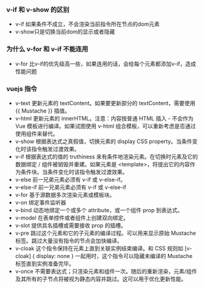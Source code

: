 ### v-if 和 v-show 的区别
- v-if 如果条件不成立，不会渲染当前指令所在节点的dom元素
- v-show只是切换当前dom的显示或者隐藏

### 为什么 v-for 和 v-if 不能连用
- v-for 比v-if的优先级高一些，如果连用的话，会给每个元素都添加v-if，造成性能问题

### vuejs 指令
- v-text 更新元素的 textContent。如果要更新部分的 textContent，需要使用 {{ Mustache }} 插值。
- v-html 更新元素的 innerHTML。注意：内容按普通 HTML 插入 - 不会作为 Vue 模板进行编译。如果试图使用 v-html 组合模板，可以重新考虑是否通过使用组件来替代。
- v-show 根据表达式之真假值，切换元素的 display CSS property。当条件变化时该指令触发过渡效果。
- v-if 根据表达式的值的 truthiness 来有条件地渲染元素。在切换时元素及它的数据绑定 / 组件被销毁并重建。如果元素是 \<template>，将提出它的内容作为条件块。当条件变化时该指令触发过渡效果。
- v-else 前一兄弟元素必须有 v-if 或 v-else-if。
- v-else-if 前一兄弟元素必须有 v-if 或 v-else-if
- v-for 基于源数据多次渲染元素或模板块。
- v-on 绑定事件监听器
- v-bind 动态地绑定一个或多个 attribute，或一个组件 prop 到表达式。
- v-model 在表单控件或者组件上创建双向绑定。
- v-slot 提供具名插槽或需要接收 prop 的插槽。
- v-pre 跳过这个元素和它的子元素的编译过程。可以用来显示原始 Mustache 标签。跳过大量没有指令的节点会加快编译。
- v-cloak 这个指令保持在元素上直到关联实例结束编译。和 CSS 规则如 [v-cloak] { display: none } 一起用时，这个指令可以隐藏未编译的 Mustache 标签直到实例准备完毕。
- v-once 不需要表达式；只渲染元素和组件一次。随后的重新渲染，元素/组件及其所有的子节点将被视为静态内容并跳过。这可以用于优化更新性能。